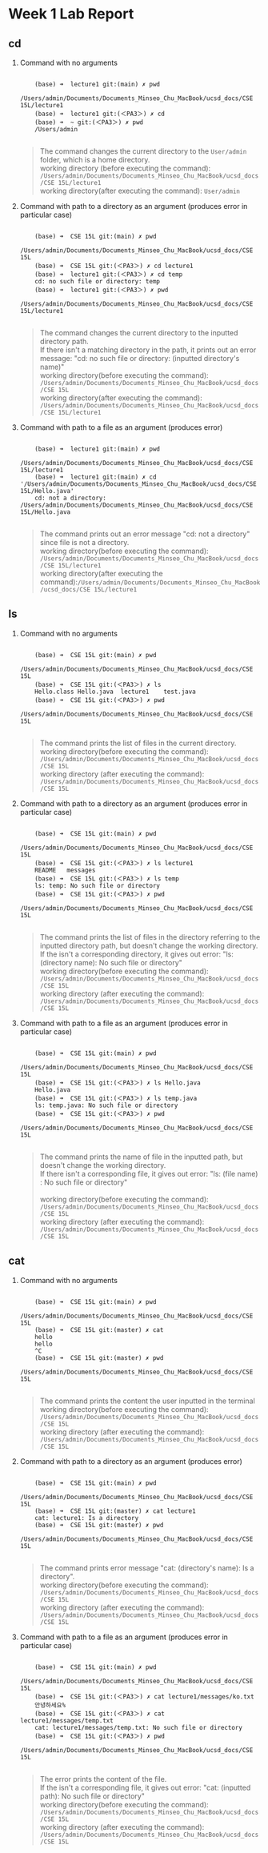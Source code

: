 # Week 1 Lab Report
## cd
<ol>
<li><p> Command with no arguments </p>
  <pre><code>
    (base) ➜  lecture1 git:(main) ✗ pwd 
    /Users/admin/Documents/Documents_Minseo_Chu_MacBook/ucsd_docs/CSE 15L/lecture1
    (base) ➜  lecture1 git:(＜PA3＞) ✗ cd
    (base) ➜  ~ git:(＜PA3＞) ✗ pwd
    /Users/admin
  </code></pre>
</li>

<blockquote>
  The command changes the current directory to the <code>User/admin</code> folder, which is a home directory.
  <br>working directory (before executing the command): <code>/Users/admin/Documents/Documents_Minseo_Chu_MacBook/ucsd_docs/CSE 15L/lecture1</code>
  <br>working directory(after executing the command): <code>User/admin</code>
</blockquote>

<li><p> Command with path to a directory as an argument (produces error in particular case) </p>
  <pre><code>
    (base) ➜  CSE 15L git:(main) ✗ pwd 
    /Users/admin/Documents/Documents_Minseo_Chu_MacBook/ucsd_docs/CSE 15L
    (base) ➜  CSE 15L git:(＜PA3＞) ✗ cd lecture1
    (base) ➜  lecture1 git:(＜PA3＞) ✗ cd temp
    cd: no such file or directory: temp
    (base) ➜  lecture1 git:(＜PA3＞) ✗ pwd
    /Users/admin/Documents/Documents_Minseo_Chu_MacBook/ucsd_docs/CSE 15L/lecture1
  </code></pre>
</li>

<blockquote>
 The command changes the current directory to the inputted directory path.
 <br>If there isn't a matching directory in the path, it prints out an error message: "cd: no such file or directory: (inputted directory's name)"
   <br>working directory(before executing the command): <code>/Users/admin/Documents/Documents_Minseo_Chu_MacBook/ucsd_docs/CSE 15L</code>
   <br>working directory(after executing the command): <code>/Users/admin/Documents/Documents_Minseo_Chu_MacBook/ucsd_docs/CSE 15L/lecture1</code>
</blockquote>

<li><p> Command with path to a file as an argument (produces error) </p>
  <pre><code>
    (base) ➜  lecture1 git:(main) ✗ pwd 
    /Users/admin/Documents/Documents_Minseo_Chu_MacBook/ucsd_docs/CSE 15L/lecture1
    (base) ➜  lecture1 git:(main) ✗ cd '/Users/admin/Documents/Documents_Minseo_Chu_MacBook/ucsd_docs/CSE 15L/Hello.java'
    cd: not a directory: /Users/admin/Documents/Documents_Minseo_Chu_MacBook/ucsd_docs/CSE 15L/Hello.java
  </code></pre>
</li>

<blockquote>
  The command prints out an error message "cd: not a directory" since file is not a directory.
   <br>working directory(before executing the command): <code>/Users/admin/Documents/Documents_Minseo_Chu_MacBook/ucsd_docs/CSE 15L/lecture1</code>
   <br>working directory(after executing the command):<code>/Users/admin/Documents/Documents_Minseo_Chu_MacBook/ucsd_docs/CSE 15L/lecture1</code>
</blockquote>

</ol>

## ls
<ol>
<li><p> Command with no arguments </p>
  <pre><code>
    (base) ➜  CSE 15L git:(main) ✗ pwd 
    /Users/admin/Documents/Documents_Minseo_Chu_MacBook/ucsd_docs/CSE 15L
    (base) ➜  CSE 15L git:(＜PA3＞) ✗ ls
    Hello.class Hello.java  lecture1    test.java
    (base) ➜  CSE 15L git:(＜PA3＞) ✗ pwd
    /Users/admin/Documents/Documents_Minseo_Chu_MacBook/ucsd_docs/CSE 15L
  </code></pre>
</li>

<blockquote>
  The command prints the list of files in the current directory.
  <br>working directory(before executing the command): <code>/Users/admin/Documents/Documents_Minseo_Chu_MacBook/ucsd_docs/CSE 15L</code>
  <br>working directory (after executing the command): <code>/Users/admin/Documents/Documents_Minseo_Chu_MacBook/ucsd_docs/CSE 15L</code>
</blockquote>
  
<li><p> Command with path to a directory as an argument (produces error in particular case) </p>
  <pre><code>
    (base) ➜  CSE 15L git:(main) ✗ pwd 
    /Users/admin/Documents/Documents_Minseo_Chu_MacBook/ucsd_docs/CSE 15L
    (base) ➜  CSE 15L git:(＜PA3＞) ✗ ls lecture1
    README   messages
    (base) ➜  CSE 15L git:(＜PA3＞) ✗ ls temp
    ls: temp: No such file or directory
    (base) ➜  CSE 15L git:(＜PA3＞) ✗ pwd
    /Users/admin/Documents/Documents_Minseo_Chu_MacBook/ucsd_docs/CSE 15L
  </code></pre>
</li>

<blockquote>
  The command prints the list of files in the directory referring to the inputted directory path, but doesn't change the working directory.
  <br> If the isn't a corresponding directory, it gives out error: "ls: (directory name): No such file or directory"
  <br>working directory(before executing the command): <code>/Users/admin/Documents/Documents_Minseo_Chu_MacBook/ucsd_docs/CSE 15L</code>
  <br>working directory (after executing the command): <code>/Users/admin/Documents/Documents_Minseo_Chu_MacBook/ucsd_docs/CSE 15L</code>
</blockquote>
  
<li><p> Command with path to a file as an argument (produces error in particular case) </p>
  <pre><code>
    (base) ➜  CSE 15L git:(main) ✗ pwd 
    /Users/admin/Documents/Documents_Minseo_Chu_MacBook/ucsd_docs/CSE 15L
    (base) ➜  CSE 15L git:(＜PA3＞) ✗ ls Hello.java
    Hello.java
    (base) ➜  CSE 15L git:(＜PA3＞) ✗ ls temp.java 
    ls: temp.java: No such file or directory
    (base) ➜  CSE 15L git:(＜PA3＞) ✗ pwd
    /Users/admin/Documents/Documents_Minseo_Chu_MacBook/ucsd_docs/CSE 15L
  </code></pre>
</li>

<blockquote>
  The command prints the name of file in the inputted path, but doesn't change the working directory.
  <br> If there isn't a corresponding file, it gives out error: "ls: (file name) : No such file or directory"
  <br>
  <br>working directory(before executing the command): <code>/Users/admin/Documents/Documents_Minseo_Chu_MacBook/ucsd_docs/CSE 15L</code>
  <br>working directory (after executing the command): <code>/Users/admin/Documents/Documents_Minseo_Chu_MacBook/ucsd_docs/CSE 15L</code>
</blockquote>

</ol>

## cat
<ol>
<li><p> Command with no arguments </p>
  <pre><code>
    (base) ➜  CSE 15L git:(main) ✗ pwd 
    /Users/admin/Documents/Documents_Minseo_Chu_MacBook/ucsd_docs/CSE 15L
    (base) ➜  CSE 15L git:(master) ✗ cat
    hello
    hello
    ^C
    (base) ➜  CSE 15L git:(master) ✗ pwd
    /Users/admin/Documents/Documents_Minseo_Chu_MacBook/ucsd_docs/CSE 15L
  </code></pre>
</li>

<blockquote>
  The command prints the content the user inputted in the terminal
  <br>working directory(before executing the command): <code>/Users/admin/Documents/Documents_Minseo_Chu_MacBook/ucsd_docs/CSE 15L</code>
  <br>working directory (after executing the command): <code>/Users/admin/Documents/Documents_Minseo_Chu_MacBook/ucsd_docs/CSE 15L</code>
</blockquote>
  
<li><p> Command with path to a directory as an argument (produces error) </p>
  <pre><code>
    (base) ➜  CSE 15L git:(main) ✗ pwd 
    /Users/admin/Documents/Documents_Minseo_Chu_MacBook/ucsd_docs/CSE 15L
    (base) ➜  CSE 15L git:(master) ✗ cat lecture1
    cat: lecture1: Is a directory
    (base) ➜  CSE 15L git:(master) ✗ pwd                         
    /Users/admin/Documents/Documents_Minseo_Chu_MacBook/ucsd_docs/CSE 15L
  </code></pre>
</li>

<blockquote>
  The command prints error message "cat: (directory's name): Is a directory".
  <br>working directory(before executing the command): <code>/Users/admin/Documents/Documents_Minseo_Chu_MacBook/ucsd_docs/CSE 15L</code>
  <br>working directory (after executing the command): <code>/Users/admin/Documents/Documents_Minseo_Chu_MacBook/ucsd_docs/CSE 15L</code>
</blockquote>
  
<li><p> Command with path to a file as an argument (produces error in particular case) </p>
  <pre><code>
    (base) ➜  CSE 15L git:(main) ✗ pwd 
    /Users/admin/Documents/Documents_Minseo_Chu_MacBook/ucsd_docs/CSE 15L
    (base) ➜  CSE 15L git:(＜PA3＞) ✗ cat lecture1/messages/ko.txt
    안녕하세요%             
    (base) ➜  CSE 15L git:(＜PA3＞) ✗ cat lecture1/messages/temp.txt
    cat: lecture1/messages/temp.txt: No such file or directory
    (base) ➜  CSE 15L git:(＜PA3＞) ✗ pwd
    /Users/admin/Documents/Documents_Minseo_Chu_MacBook/ucsd_docs/CSE 15L
  </code></pre>
</li>

<blockquote>
  The error prints the content of the file.
  <br> If the isn't a corresponding file, it gives out error: "cat: (inputted path): No such file or directory"
  <br>working directory(before executing the command): <code>/Users/admin/Documents/Documents_Minseo_Chu_MacBook/ucsd_docs/CSE 15L</code>
  <br>working directory (after executing the command): <code>/Users/admin/Documents/Documents_Minseo_Chu_MacBook/ucsd_docs/CSE 15L</code>
</blockquote>

</ol>
